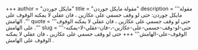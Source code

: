 +++
author = "مايكل جوردن"
title = "مقولة مايكل جوردن"
description = '''مقولة مايكل جوردن: حتى لو وقف جسمي على عكازين ، فان عقلي لا يمكنه الوقوف على الهامش .'''
quote = '''حتى لو وقف جسمي على عكازين ، فان عقلي لا يمكنه الوقوف على الهامش .'''
slug = '''حتى-لو-وقف-جسمي-على-عكازين-،-فان-عقلي-لا-يمكنه-الوقوف-على-الهامش'''
+++
حتى لو وقف جسمي على عكازين ، فان عقلي لا يمكنه الوقوف على الهامش .
